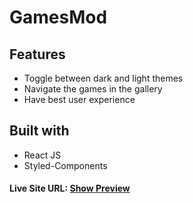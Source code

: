 # GamesMod

## Features 
- Toggle between dark and light themes 
- Navigate the games in the gallery
- Have best user experience

## Built with

- React JS
- Styled-Components

#### Live Site URL: [Show Preview](https://priceless-bardeen-78de6a.netlify.app/)

